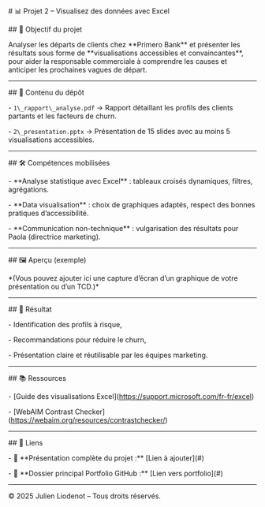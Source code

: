 \# 📊 Projet 2 – Visualisez des données avec Excel



\## 🎯 Objectif du projet

Analyser les départs de clients chez \*\*Primero Bank\*\* et présenter les résultats sous forme de \*\*visualisations accessibles et convaincantes\*\*, pour aider la responsable commerciale à comprendre les causes et anticiper les prochaines vagues de départ.



---



\## 📂 Contenu du dépôt

\- `1\_rapport\_analyse.pdf` → Rapport détaillant les profils des clients partants et les facteurs de churn.

\- `2\_presentation.pptx` → Présentation de 15 slides avec au moins 5 visualisations accessibles.



---



\## 🛠️ Compétences mobilisées

\- \*\*Analyse statistique avec Excel\*\* : tableaux croisés dynamiques, filtres, agrégations.

\- \*\*Data visualisation\*\* : choix de graphiques adaptés, respect des bonnes pratiques d’accessibilité.

\- \*\*Communication non-technique\*\* : vulgarisation des résultats pour Paola (directrice marketing).



---



\## 🖼️ Aperçu (exemple)

\*(Vous pouvez ajouter ici une capture d’écran d’un graphique de votre présentation ou d’un TCD.)\*



---



\## 🚀 Résultat

\- Identification des profils à risque,

\- Recommandations pour réduire le churn,

\- Présentation claire et réutilisable par les équipes marketing.



---



\## 📚 Ressources

\- \[Guide des visualisations Excel](https://support.microsoft.com/fr-fr/excel)

\- \[WebAIM Contrast Checker](https://webaim.org/resources/contrastchecker/)



---



\## 🔗 Liens

\- 🔗 \*\*Présentation complète du projet :\*\* \[Lien à ajouter](#)

\- 🔗 \*\*Dossier principal Portfolio GitHub :\*\* \[Lien vers portfolio](#)



---

© 2025 Julien Liodenot – Tous droits réservés.



